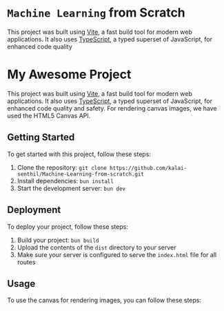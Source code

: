 # `Machine Learning` from Scratch

This project was built using [Vite](https://vitejs.dev/), a fast build tool for modern web applications. It also uses [TypeScript](https://www.typescriptlang.org/), a typed superset of JavaScript, for enhanced code quality

# My Awesome Project

This project was built using [Vite](https://vitejs.dev/), a fast build tool for modern web applications. It also uses [TypeScript](https://www.typescriptlang.org/), a typed superset of JavaScript, for enhanced code quality and safety. For rendering canvas images, we have used the HTML5 Canvas API.

## Getting Started

To get started with this project, follow these steps:

1. Clone the repository: `git clone https://github.com/kalai-senthil/Machine-Learning-from-scratch.git`
2. Install dependencies: `bun install`
3. Start the development server: `bun dev`

## Deployment

To deploy your project, follow these steps:

1. Build your project: `bun build`
2. Upload the contents of the `dist` directory to your server
3. Make sure your server is configured to serve the `index.html` file for all routes

## Usage

To use the canvas for rendering images, you can follow these steps:
